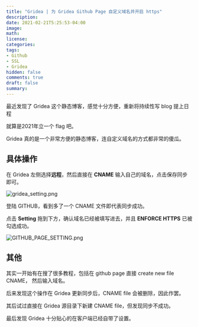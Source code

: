 ```yaml
---
title: "Gridea | 为 Gridea Github Page 自定义域名并开启 https"
description: 
date: 2021-02-21T5:25:53-04:00
image: 
math:
license: 
categories:
tags:
- Github
- SSL
- Gridea
hidden: false
comments: true
draft: false
summary:
---
```


最近发现了 Gridea 这个静态博客，感觉十分方便，重新将持续性写 blog 提上日程

就算是2021年立一个 flag 吧。

Gridea 真的是一个非常方便的静态博客，连自定义域名的方式都非常的傻瓜。

## 具体操作

在 Gridea 左侧选择**远程**，然后直接在 **CNAME** 输入自己的域名，点击保存同步即可。

![gridea_setting.png](https://i.loli.net/2021/02/26/q2FPwmiz7ajsS3O.png)


登陆 GITHUB，看到多了一个 CNAME 文件即代表同步成功。

点击 **Setting** 拖到下方，确认域名已经被填写进去，并且 **ENFORCE HTTPS** 已被勾选成功。

![GITHUB_PAGE_SETTING.png](https://i.loli.net/2021/02/26/zyaxo9NQlfJVB7L.png)


## 其他

其实一开始有在搜了很多教程，包括在 github page 直接 create new file CNAME， 然后输入域名。

后来发现这个操作在 Gridea 更新同步后，CNAME file 会被删除，因此作罢。

其后试过直接在 Gridea 源目录下新建 CNAME file，但发现同步不成功。

最后发现 Gridea 十分贴心的在客户端已经自带了设置。

